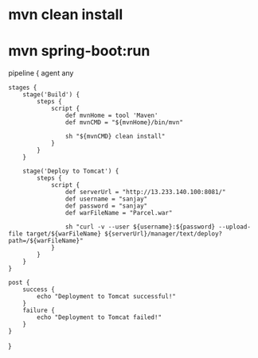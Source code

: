 # mvn clean install 
# mvn spring-boot:run

pipeline {
    agent any

    stages {
        stage('Build') {
            steps {
                script {
                    def mvnHome = tool 'Maven'
                    def mvnCMD = "${mvnHome}/bin/mvn"

                    sh "${mvnCMD} clean install"
                }
            }
        }

        stage('Deploy to Tomcat') {
            steps {
                script {
                    def serverUrl = "http://13.233.140.100:8081/"
                    def username = "sanjay"
                    def password = "sanjay"
                    def warFileName = "Parcel.war"

                    sh "curl -v --user ${username}:${password} --upload-file target/${warFileName} ${serverUrl}/manager/text/deploy?path=/${warFileName}"
                }
            }
        }
    }

    post {
        success {
            echo "Deployment to Tomcat successful!"
        }
        failure {
            echo "Deployment to Tomcat failed!"
        }
    }
}
